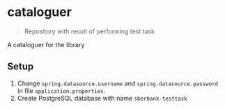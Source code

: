 # cataloguer
> Repository with result of performing test task

A cataloguer for the library

## Setup
1. Change `spring.datasource.username` and `spring.datasource.password ` in file `application.properties`.
2. Create PostgreSQL database with name `sberbank-testtask`
